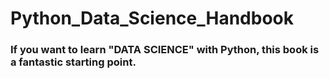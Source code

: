 # Python_Data_Science_Handbook
<p><h3>If you want to learn <B>"DATA SCIENCE"</B> with Python, this book is a fantastic starting point. </h3></p>
